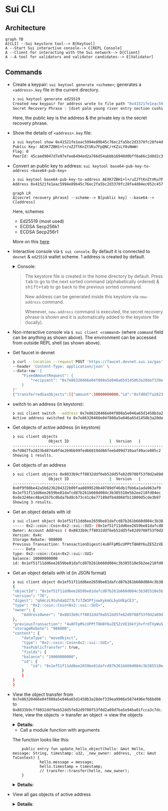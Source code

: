 # Sui CLI

## Architecture

```mermaid
graph TB
A[CLI] --Sui keystore tool--> B[Keytool]
A --Start Sui interactive console--> C[REPL Console]
A --Client for interacting with the Sui network--> D[Client]
A --A tool for validators and validator candidates--> E[Validator]
```

## Commands

- Create a keypair: `sui keytool generate <scheme>`; generates a `<address>.key` file in the current directory.

  ```sh
  ❯ sui keytool generate ed25519
  Created new keypair for address wrote to file path "0x41521fe1eac5994e89b45c76ec2fa5bc2d3370fc28fe4d04ec052c4579afd437.key" with scheme ED25519: [0x41521fe1eac5994e89b45c76ec2fa5bc2d3370fc28fe4d04ec052c4579afd437]
  Secret Recovery Phrase : [diet palm young river entry section cushion pencil pool speed boss casual]
  ```

  Here, the public key is the address & the private key is the secret recovery phrase.

- Show the details of `<address>.key` file:

  ```sh
  ❯ sui keytool show 0x41521fe1eac5994e89b45c76ec2fa5bc2d3370fc28fe4d04ec052c4579afd437.key
  Public Key: AEXK7ZBH1+l+/uZJTtKnZtVKu7FpQNC/+KZsLY0sNmWr
  Flag: 0
  PeerId: 45caed9047d7e97efee6494ed2a766d54abbb16940d0bff8a66c2d8d2c3665ab
  ```

- Convert an public key to address: `sui keytool base64-pub-key-to-address <base64-pub-key>`

  ```sh
  ❯ sui keytool base64-pub-key-to-address AEXK7ZBH1+l+/uZJTtKnZtVKu7FpQNC/+KZsLY0sNmWr
  Address 0x41521fe1eac5994e89b45c76ec2fa5bc2d3370fc28fe4d04ec052c4579afd437
  ```

  ```mermaid
  graph LR
  A[secret recovery phrase] --scheme--> B[public key] --base64--> C[address]
  ```

  Here, schemes

  - Ed25519 (most used)
  - ECDSA Secp256k1
  - ECDSA Secp256r1

  More on this [here](https://docs.sui.io/learn/cryptography/sui-wallet-specs#).

- Interactive console via `$ sui console`. By default it is connected to `devnet` & `ed25519` wallet scheme. 1 address is created by default.

  <details>
  <summary>Console:</summary>

  ```sh
  ❯ sui console
  _____       _    ______                       __
  / ___/__  __(_)  / ____/___  ____  _________  / /__
  \__ \/ / / / /  / /   / __ \/ __ \/ ___/ __ \/ / _ \
  ___/ / /_/ / /  / /___/ /_/ / / / (__  ) /_/ / /  __/
  /____/\__,_/_/   \____/\____/_/ /_/____/\____/_/\___/
  --- Sui Console 1.5.0 ---

  Managed addresses : 1
  Active address: 0x8833b9cff8032ddf6eb52dd5fe82d9708f53f0d2a89d7ba5e94ba01fcca3c7dc
  Keystore Type : File
  Keystore Path : Some("~/.sui/sui_config/sui.keystore")
  Active environment : devnet
  RPC URL: https://fullnode.devnet.sui.io:443
  Connecting to Sui full node. API version 1.5.0

  Available RPC methods: ["sui_devInspectTransactionBlock", "sui_dryRunTransactionBlock", "sui_executeTransactionBlock", "sui_getChainIdentifier", "sui_getCheckpoint", "sui_getCheckpoints", "sui_getEvents", "sui_getLatestCheckpointSequenceNumber", "sui_getLoadedChildObjects", "sui_getMoveFunctionArgTypes", "sui_getNormalizedMoveFunction", "sui_getNormalizedMoveModule", "sui_getNormalizedMoveModulesByPackage", "sui_getNormalizedMoveStruct", "sui_getObject", "sui_getProtocolConfig", "sui_getTotalTransactionBlocks", "sui_getTransactionBlock", "sui_multiGetObjects", "sui_multiGetTransactionBlocks", "sui_tryGetPastObject", "sui_tryMultiGetPastObjects", "suix_getAllBalances", "suix_getAllCoins", "suix_getBalance", "suix_getCoinMetadata", "suix_getCoins", "suix_getCommitteeInfo", "suix_getDynamicFieldObject", "suix_getDynamicFields", "suix_getLatestSuiSystemState", "suix_getOwnedObjects", "suix_getReferenceGasPrice", "suix_getStakes", "suix_getStakesByIds", "suix_getTotalSupply", "suix_getValidatorsApy", "suix_queryEvents", "suix_queryTransactionBlocks", "suix_resolveNameServiceAddress", "suix_resolveNameServiceNames", "suix_subscribeEvent", "suix_subscribeTransaction", "unsafe_batchTransaction", "unsafe_mergeCoins", "unsafe_moveCall", "unsafe_pay", "unsafe_payAllSui", "unsafe_paySui", "unsafe_publish", "unsafe_requestAddStake", "unsafe_requestWithdrawStake", "unsafe_splitCoin", "unsafe_splitCoinEqual", "unsafe_transferObject", "unsafe_transferSui"]

  Welcome to the Sui interactive console.

  sui>-$ help
  sui>-$ addresses
  Showing 2 results.
  0x8833b9cff8032ddf6eb52dd5fe82d9708f53f0d2a89d7ba5e94ba01fcca3c7dc <=
  0xdd72cf212af07beb9ebc132e01f6398858c623aae8e7a9e7e6f9c09d279c65ab
  sui>-$ new-address ed25519
  Created new keypair for address with scheme ED25519: [0x7e86320466e04f808a5e046a65d1458b3a28def339ea9986e5874496ef66bd08]
  Secret Recovery Phrase : [scale adult universe quit cheap harbor pupil bean simple piece collect guide]
  sui>-$ envs
  devnet => https://fullnode.devnet.sui.io:443 (active)
  sui>-$ active-address
  0x8833b9cff8032ddf6eb52dd5fe82d9708f53f0d2a89d7ba5e94ba01fcca3c7dc
  sui>-$ active-env
  devnet
  sui>-$ chain-identifier
  c42d763f
  sui>-$ exit
  Bye!

  ```

  </details>

  > The keystore file is created in the home directory by default. Press <kbd>tab</kbd> to go to the next sorted command (alphabetically ordered) & <kbd>shift+tab</kbd> to go back to the previous sorted command.
  >
  > New address can be generated inside this keystore via `new-address` command.
  >
  > Whenever, `new-address` command is executed, the secret recovery phrase is shown and it is automatically added to the keystore file (locally).

- Non-interactive console via `$ sui client <command>` (where `command` field can be anything as shown above). The environment can be accessed from outside REPL shell (as shown above).
- Get faucet in devnet

  ```sh
  ❯ curl --location --request POST 'https://faucet.devnet.sui.io/gas' \
  --header 'Content-Type: application/json' \
  --data-raw '{
      "FixedAmountRequest": {
          "recipient": "0x7e86320466e04f808a5e046a65d1458b3a28def339ea9986e5874496ef66bd08"
      }
  }'
  {"transferredGasObjects":[{"amount":10000000000,"id":"0xfd0d7fa2823b4874a9f4e269bb99fed66819dd66feebd09d710aaf49ace085c2","transferTxDigest":"ejRpvHknJUzb6pP4hVurrwcRDRLNv78egPai4BMQ5ev"}],"error":null}%
  ```

- switch to an address (in keystore):

  ```sh
  ❯ sui client switch --address 0x7e86320466e04f808a5e046a65d1458b3a28def339ea9986e5874496ef66bd08
  Active address switched to 0x7e86320466e04f808a5e046a65d1458b3a28def339ea9986e5874496ef66bd08
  ```

- Get objects of active address (in keystore)

  ```sh
  ❯ sui client objects
                  Object ID                  |  Version   |                    Digest                    |   Owner Type    |               Object Type
  ---------------------------------------------------------------------------------------------------------------------------------------------------------------------
  0xfd0d7fa2823b4874a9f4e269bb99fed66819dd66feebd09d710aaf49ace085c2 |     76     | cj4WkR/YSk6fw/rUFHNAICYcmt3z45bszYGqYqSUIH4= |  AddressOwner   |  Some(Struct(MoveObjectType(GasCoin)))
  Showing 1 results.
  ```

- Get objects of an address

  ```sh
  ❯ sui client objects 0x8833b9cff8032ddf6eb52dd5fe82d9708f53f0d2a89d7ba5e94ba01fcca3c7dc
                  Object ID                  |  Version   |                    Digest                    |   Owner Type    |               Object Type
  ---------------------------------------------------------------------------------------------------------------------------------------------------------------------
  0x0f9f08be42a5b623b204322b09faa0899520b40789df46db1fbb6a1ada963af9 |     76     | DraVhn2hRdSNVperHSIqJXMu6Gn61ecw+diRN+cjtoI= |  AddressOwner   |  Some(Struct(MoveObjectType(GasCoin)))
  0x1ef51f11dd6ee2659be81dafcd87b261b660d084c3b385510e5b2ee218fd04ec |     76     | DHluVaaFBUIPRNIVTapPhGIOErGF8hUMBbPjqYs1Reg= |  AddressOwner   |  Some(Struct(MoveObjectType(GasCoin)))
  0xde3246ec48a42b7bc0bda7bd8cb73c41c8e77189dfb4d068fb11009d5cde3b97 |     76     | 2oxfXyzQARbcnxGY+LrCyY5oLxbpSYNPTSoK1KHmFOs= |  AddressOwner   |  Some(Struct(MoveObjectType(GasCoin)))
  Showing 3 results.
  ```

- Get an object details with id:

  ```sh
  ❯ sui client object 0x1ef51f11dd6ee2659be81dafcd87b261b660d084c3b385510e5b2ee218fd04ec
  ----- 0x2::coin::Coin<0x2::sui::SUI> (0x1ef51f11dd6ee2659be81dafcd87b261b660d084c3b385510e5b2ee218fd04ec[0x4c]) -----
  Owner: Account Address ( 0x8833b9cff8032ddf6eb52dd5fe82d9708f53f0d2a89d7ba5e94ba01fcca3c7dc )
  Version: 0x4c
  Storage Rebate: 988000
  Previous Transaction: TransactionDigest(4u8FFpMScUPPtT8H8Y6uZE5ZzVE1bkYjhvfrdTXyWuSg)
  ----- Data -----
  type: 0x2::coin::Coin<0x2::sui::SUI>
  balance: 10000000000
  id: 0x1ef51f11dd6ee2659be81dafcd87b261b660d084c3b385510e5b2ee218fd04ec
  ```

- Get an object details with id (in JSON format)

  ```sh
  ❯ sui client object 0x1ef51f11dd6ee2659be81dafcd87b261b660d084c3b385510e5b2ee218fd04ec --json
  {
  "objectId": "0x1ef51f11dd6ee2659be81dafcd87b261b660d084c3b385510e5b2ee218fd04ec",
  "version": "76",
  "digest": "qhHczL9tuhdaQZ73LTz7ZW3PfjuwXykmGLbyUdEpCE3",
  "type": "0x2::coin::Coin<0x2::sui::SUI>",
  "owner": {
      "AddressOwner": "0x8833b9cff8032ddf6eb52dd5fe82d9708f53f0d2a89d7ba5e94ba01fcca3c7dc"
  },
  "previousTransaction": "4u8FFpMScUPPtT8H8Y6uZE5ZzVE1bkYjhvfrdTXyWuSg",
  "storageRebate": "988000",
  "content": {
      "dataType": "moveObject",
      "type": "0x2::coin::Coin<0x2::sui::SUI>",
      "hasPublicTransfer": true,
      "fields": {
      "balance": "10000000000",
      "id": {
          "id": "0x1ef51f11dd6ee2659be81dafcd87b261b660d084c3b385510e5b2ee218fd04ec"
      }
      }
  }
  }
  ```

- View the object transfer from `0x7e86320466e04f808a5e046a65d1458b3a28def339ea9986e5874496ef66bd08` to `0x8833b9cff8032ddf6eb52dd5fe82d9708f53f0d2a89d7ba5e94ba01fcca3c7dc`. Here, view the objects -> transfer an object -> view the objects

  <details>
  <summary><b>Details:</b></summary>

  ```sh
  ========
  ❯ sui client objects
  Object ID | Version | Digest | Owner Type | Object Type

  ---

  0x67e786d94eac270580eca1a5364b55efa59586ba6776e560bbae078ef82e5d8b | 82 | DMvt64lgv3Y3md4c3VVpl7FzHJ+J4OF5ZwkkzMCl9d8= | AddressOwner | Some(Struct(MoveObjectType(GasCoin)))
  0x9d51acc8e1680392a6b46f1ca1f205ff4aa5557ee5564460283dc46a17a15c04 | 76 | AaGjcUdg4/ske5IAGgM5TGcC5HgukVCQ1RuP6DA8DHg= | AddressOwner | Some(Struct(MoveObjectType(GasCoin)))
  Showing 2 results.

  ========
  ❯ sui client transfer --to 0x8833b9cff8032ddf6eb52dd5fe82d9708f53f0d2a89d7ba5e94ba01fcca3c7dc --object-id 0x9d51acc8e1680392a6b46f1ca1f205ff4aa5557ee5564460283dc46a17a15c04 --gas-budget 10000000
  ----- Transaction Digest ----
  J8sAi6q1HvT8sdRwFKWefY7WVJoicYEeu9vtQ2t5Mde4
  ----- Transaction Data ----
  Transaction Signature: [Signature(Ed25519SuiSignature(Ed25519SuiSignature([0, 127, 236, 244, 178, 6, 140, 151, 182, 244, 18, 137, 123, 145, 26, 225, 241, 46, 35, 215, 162, 142, 186, 85, 171, 71, 98, 76, 215, 47, 203, 75, 11, 32, 193, 10, 37, 197, 185, 137, 2, 122, 36, 17, 147, 217, 156, 156, 88, 166, 119, 4, 131, 60, 159, 234, 79, 255, 160, 144, 96, 161, 198, 144, 6, 247, 74, 76, 207, 50, 26, 243, 102, 68, 224, 179, 229, 3, 245, 204, 113, 50, 73, 71, 73, 95, 3, 242, 168, 43, 184, 71, 71, 215, 208, 0, 165])))]
  Transaction Kind : Programmable
  Inputs: [Pure(SuiPureValue { value_type: Some(Address), value: "0x8833b9cff8032ddf6eb52dd5fe82d9708f53f0d2a89d7ba5e94ba01fcca3c7dc" }), Object(ImmOrOwnedObject { object_id: 0x9d51acc8e1680392a6b46f1ca1f205ff4aa5557ee5564460283dc46a17a15c04, version: SequenceNumber(76), digest: o#7NMyHgKSKgSxyN2Ff4zPvsjpH443ja3JQ6s68dirMjm })]
  Commands: [
  TransferObjects([Input(1)],Input(0)),
  ]

  Sender: 0x7e86320466e04f808a5e046a65d1458b3a28def339ea9986e5874496ef66bd08
  Gas Payment: Object ID: 0x67e786d94eac270580eca1a5364b55efa59586ba6776e560bbae078ef82e5d8b, version: 0x52, digest: rxFR7PQ2Bd66ZD1G9K48rWCxY8VRFUBxaCSZ4bFN8fY
  Gas Owner: 0x7e86320466e04f808a5e046a65d1458b3a28def339ea9986e5874496ef66bd08
  Gas Price: 1000
  Gas Budget: 10000000

  ----- Transaction Effects ----
  Status : Success
  Mutated Objects:

  - ID: 0x67e786d94eac270580eca1a5364b55efa59586ba6776e560bbae078ef82e5d8b , Owner: Account Address ( 0x7e86320466e04f808a5e046a65d1458b3a28def339ea9986e5874496ef66bd08 )
  - ID: 0x9d51acc8e1680392a6b46f1ca1f205ff4aa5557ee5564460283dc46a17a15c04 , Owner: Account Address ( 0x8833b9cff8032ddf6eb52dd5fe82d9708f53f0d2a89d7ba5e94ba01fcca3c7dc )

  ----- Events ----
  Array []
  ----- Object changes ----
  Array [
  Object {
  "type": String("mutated"),
  "sender": String("0x7e86320466e04f808a5e046a65d1458b3a28def339ea9986e5874496ef66bd08"),
  "owner": Object {
  "AddressOwner": String("0x7e86320466e04f808a5e046a65d1458b3a28def339ea9986e5874496ef66bd08"),
  },
  "objectType": String("0x2::coin::Coin<0x2::sui::SUI>"),
  "objectId": String("0x67e786d94eac270580eca1a5364b55efa59586ba6776e560bbae078ef82e5d8b"),
  "version": String("83"),
  "previousVersion": String("82"),
  "digest": String("2v1HBdM5WnpTeVoEduA5Ntvi8AfNuCeMxdkyuiRugdnV"),
  },
  Object {
  "type": String("mutated"),
  "sender": String("0x7e86320466e04f808a5e046a65d1458b3a28def339ea9986e5874496ef66bd08"),
  "owner": Object {
  "AddressOwner": String("0x8833b9cff8032ddf6eb52dd5fe82d9708f53f0d2a89d7ba5e94ba01fcca3c7dc"),
  },
  "objectType": String("0x2::coin::Coin<0x2::sui::SUI>"),
  "objectId": String("0x9d51acc8e1680392a6b46f1ca1f205ff4aa5557ee5564460283dc46a17a15c04"),
  "version": String("83"),
  "previousVersion": String("76"),
  "digest": String("FtMxcqAE2S9Ss6nQjkvXVACCfjSFsVM51mWDErBow5ta"),
  },
  ]
  ----- Balance changes ----
  Array [
  Object {
  "owner": Object {
  "AddressOwner": String("0x7e86320466e04f808a5e046a65d1458b3a28def339ea9986e5874496ef66bd08"),
  },
  "coinType": String("0x2::sui::SUI"),
  "amount": String("-10001019760"),
  },
  Object {
  "owner": Object {
  "AddressOwner": String("0x8833b9cff8032ddf6eb52dd5fe82d9708f53f0d2a89d7ba5e94ba01fcca3c7dc"),
  },
  "coinType": String("0x2::sui::SUI"),
  "amount": String("10000000000"),
  },
  ]

  ========
  ❯ sui client objects
  Object ID | Version | Digest | Owner Type | Object Type

  ---

  0x67e786d94eac270580eca1a5364b55efa59586ba6776e560bbae078ef82e5d8b | 83 | HG/JCT/ZRkI6+9zw5u8mxnK3+5lqLrfToCynZj22bfY= | AddressOwner | Some(Struct(MoveObjectType(GasCoin)))
  Showing 1 results.
  ```

  </details>

  - Call a module function with arguments

  The function looks like this:

  ```move
      public entry fun update_hello_object(hello: &mut Hello, message: String, timestamp: u32, _new_owner: address, _ctx: &mut TxContext) {
              hello.message = message;
              hello.timestamp = timestamp;
              // transfer::transfer(hello, new_owner);
      }
  ```

  <details>
  <summary><b>Details:</b></summary>
  ❯ sui client call --function update_hello_object --module hello --package 0x5a9f0ce98f908966ec1d3cd4437a83e85b40681f2677842c863d1500e7af65f2 --args 0x4e6c7e7c35b9686ac2865637eaed781c7cfa30f26e71445dab063fffe4de57ca "Good morning" 12342543 0x8833b9cff8032ddf6eb52dd5fe82d9708f53f0d2a89d7ba5e94ba01fcca3c7dc --gas-budget 10000000
  ----- Transaction Digest ----
  HQmZAfzcFBpLkKCKZurwE8WpzfJSG9eDjCkUPua4Uyyt
  ----- Transaction Data ----
  Transaction Signature: [Signature(Ed25519SuiSignature(Ed25519SuiSignature([0, 127, 189, 111, 213, 244, 122, 129, 118, 127, 143, 40, 191, 230, 213, 102, 103, 33, 253, 136, 85, 253, 137, 97, 234, 207, 16, 254, 75, 52, 146, 196, 229, 77, 151, 86, 114, 83, 84, 60, 20, 140, 40, 232, 189, 192, 224, 30, 179, 174, 89, 213, 40, 250, 56, 54, 221, 17, 13, 228, 70, 202, 81, 41, 14, 247, 74, 76, 207, 50, 26, 243, 102, 68, 224, 179, 229, 3, 245, 204, 113, 50, 73, 71, 73, 95, 3, 242, 168, 43, 184, 71, 71, 215, 208, 0, 165])))]
  Transaction Kind : Programmable
  Inputs: [Object(ImmOrOwnedObject { object_id: 0x4e6c7e7c35b9686ac2865637eaed781c7cfa30f26e71445dab063fffe4de57ca, version: SequenceNumber(95), digest: o#6NBwDh1k23YiuvtYN5Mmjf7mdLxecBBviTwcnGrfVRhV }), Pure(SuiPureValue { value_type: Some(Struct(StructTag { address: 0000000000000000000000000000000000000000000000000000000000000001, module: Identifier("string"), name: Identifier("String"), type_params: [] })), value: "Good morning" }), Pure(SuiPureValue { value_type: Some(U32), value: 12342543 }), Pure(SuiPureValue { value_type: Some(Address), value: "0x8833b9cff8032ddf6eb52dd5fe82d9708f53f0d2a89d7ba5e94ba01fcca3c7dc" })]
  Commands: [
    MoveCall(0x5a9f0ce98f908966ec1d3cd4437a83e85b40681f2677842c863d1500e7af65f2::hello::update_hello_object(Input(0),Input(1),Input(2),Input(3))),
  ]

  Sender: 0x7e86320466e04f808a5e046a65d1458b3a28def339ea9986e5874496ef66bd08
  Gas Payment: Object ID: 0x67e786d94eac270580eca1a5364b55efa59586ba6776e560bbae078ef82e5d8b, version: 0x5f, digest: LBCjNb4SJrzibGnEd6D1R386ZhbFgPiCcCEz4VAUgeg
  Gas Owner: 0x7e86320466e04f808a5e046a65d1458b3a28def339ea9986e5874496ef66bd08
  Gas Price: 1000
  Gas Budget: 10000000

  ----- Transaction Effects ----
  Status : Success
  Mutated Objects:

  - ID: 0x4e6c7e7c35b9686ac2865637eaed781c7cfa30f26e71445dab063fffe4de57ca , Owner: Account Address ( 0x7e86320466e04f808a5e046a65d1458b3a28def339ea9986e5874496ef66bd08 )
  - ID: 0x67e786d94eac270580eca1a5364b55efa59586ba6776e560bbae078ef82e5d8b , Owner: Account Address ( 0x7e86320466e04f808a5e046a65d1458b3a28def339ea9986e5874496ef66bd08 )

  ----- Events ----
  Array []
  ----- Object changes ----
  Array [
  Object {
  "type": String("mutated"),
  "sender": String("0x7e86320466e04f808a5e046a65d1458b3a28def339ea9986e5874496ef66bd08"),
  "owner": Object {
  "AddressOwner": String("0x7e86320466e04f808a5e046a65d1458b3a28def339ea9986e5874496ef66bd08"),
  },
  "objectType": String("0x5a9f0ce98f908966ec1d3cd4437a83e85b40681f2677842c863d1500e7af65f2::hello::Hello"),
  "objectId": String("0x4e6c7e7c35b9686ac2865637eaed781c7cfa30f26e71445dab063fffe4de57ca"),
  "version": String("96"),
  "previousVersion": String("95"),
  "digest": String("5xpgt6pMa43fSBMoCPAKzsh44REwUoixxCed8VsPQEFs"),
  },
  Object {
  "type": String("mutated"),
  "sender": String("0x7e86320466e04f808a5e046a65d1458b3a28def339ea9986e5874496ef66bd08"),
  "owner": Object {
  "AddressOwner": String("0x7e86320466e04f808a5e046a65d1458b3a28def339ea9986e5874496ef66bd08"),
  },
  "objectType": String("0x2::coin::Coin<0x2::sui::SUI>"),
  "objectId": String("0x67e786d94eac270580eca1a5364b55efa59586ba6776e560bbae078ef82e5d8b"),
  "version": String("96"),
  "previousVersion": String("95"),
  "digest": String("7AcurZ1You22rtXMbDT7yo9XGS165vecAkSrmdmwncdP"),
  },
  ]
  ----- Balance changes ----
  Array [
  Object {
  "owner": Object {
  "AddressOwner": String("0x7e86320466e04f808a5e046a65d1458b3a28def339ea9986e5874496ef66bd08"),
  },
  "coinType": String("0x2::sui::SUI"),
  "amount": String("-1023864"),
  },
  ]

  </details>

- View all gas objects of active address

  <details>

  <summary><b>Details</b>:</summary>

  ```sh
  ❯ sui client active-address                                                                                                                                                        ⏎
  0x7e86320466e04f808a5e046a65d1458b3a28def339ea9986e5874496ef66bd08
  ```

  ```sh
  # view gas object of active address after receiving gas from faucet
  ❯ sui client gas
                              Object ID                              |  Gas Value
  ----------------------------------------------------------------------------------
  0xb042409b43c98dcea4d26d68771d95979c398b1bef4d4c6518723d9f176c03cf | 10000000000
  ```

  ```sh
  # send some faucet gas to the address
  ❯ curl --location --request POST 'https://faucet.devnet.sui.io/gas' \
  --header 'Content-Type: application/json' \
  --data-raw '{
      "FixedAmountRequest": {
          "recipient": "0x7e86320466e04f808a5e046a65d1458b3a28def339ea9986e5874496ef66bd08"
      }
  }'
  {"transferredGasObjects":[{"amount":10000000000,"id":"0x5252309a21c47ca7d4bfdf5712a9d6ba62f658560ed1a44e098555784df80121","transferTxDigest":"bWHMJrZ5ivtGdoJhXLZRwY5Y6SVZbbAwQBxLySTkiYK"}],"error":null}%
  ```

  ```sh
  # view all gas objects of active address after receiving the faucet 2nd time.
  ❯ sui client gas
                              Object ID                              |  Gas Value
  ----------------------------------------------------------------------------------
  0x5252309a21c47ca7d4bfdf5712a9d6ba62f658560ed1a44e098555784df80121 | 10000000000
  0xb042409b43c98dcea4d26d68771d95979c398b1bef4d4c6518723d9f176c03cf | 10000000000
  ```

  > You can observe that the gas object of the active address has been updated with the new gas object received from the faucet.
  > NOTE: The previous gas object is not updated with the new value. Instead, a new gas object is created with the new value.

  </details>
